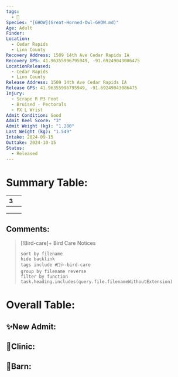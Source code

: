 ```yaml
---
tags:
  - 🦅
Species: "[GHOW](Great-Horned-Owl-GHOW.md)"
Age: Adult
Finder: 
Location:
  - Cedar Rapids
  - Linn County
Recovery Address: 1509 14th Ave Cedar Rapids IA
Recovery GPS: 41.96355996795949, -91.69249043086475
LocationReleased:
  - Cedar Rapids
  - Linn County
Release Address: 1509 14th Ave Cedar Rapids IA
Release GPS: 41.96355996795949, -91.69249043086475
Injury:
  - Scrape R P3 Foot
  - Bruised - Pectorals
  - FX L Wrist
Admit Condition: Good
Admit Keel Score: "3"
Admit Weight (kg): "1.280"
Last Weight (kg): "1.549"
Intake: 2024-09-15
Outtake: 2024-10-15
Status:
  - Released
---
```


# Summary Table:

<div><table class="dataview table-view-table"><thead class="table-view-thead"><tr class="table-view-tr-header"><th class="table-view-th"><span></span><span class="dataview small-text">3</span></th><th class="table-view-th"><span></span></th></tr></thead><tbody class="table-view-tbody"><tr><td><span></span></td><td><span></span></td></tr><tr><td><span></span></td><td><span></span></td></tr><tr><td><span></span></td><td><span></span></td></tr></tbody></table></div>

## Comments:

> [!Bird-care]+ Bird Care Notices
>   ```tasks 
>   sort by filename
>   hide backlink
>   tags include #🦅🩺-bird-care 
>   group by filename reverse
>   filter by function task.heading.includes(query.file.filenameWithoutExtension)
>   ```

# Overall Table:

## ✨New Admit:



## 🏥Clinic:



## 🏡Barn:


